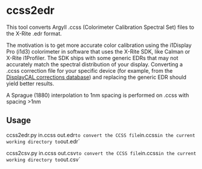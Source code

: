 # ccss2edr

This tool converts Argyll .ccss (Colorimeter Calibration Spectral Set) files to
the X-Rite .edr format.

The motivation is to get more accurate color calibration using the i1Display Pro
(i1d3) colorimeter in software that uses the X-Rite SDK, like Calman or X-Rite
i1Profiler. The SDK ships with some generic EDRs that may not accurately match
the spectral distribution of your display. Converting a .ccss correction file
for your specific device (for example, from the [DisplayCAL corrections
database](https://colorimetercorrections.displaycal.net/)) and replacing the
generic EDR should yield better results.

A Sprague (1880) interpolation to 1nm spacing is performed on .ccss with spacing >1nm

## Usage

ccss2edr.py in.ccss out.edr` to convert the CCSS file `in.ccss`
   in the current working directory to `out.edr`

ccss2csv.py in.ccss out.csv` to convert the CCSS file `in.ccss`
   in the current working directory to `out.csv`
